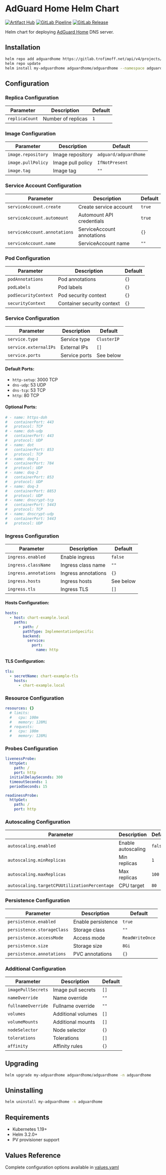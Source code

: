 # AdGuard Home Helm Chart

[![Artifact Hub](https://img.shields.io/endpoint?url=https://artifacthub.io/badge/repository/adguardhome)](https://artifacthub.io/packages/helm/adguardhome/adguardhome)
[![GitLab Pipeline](https://gitlab.trofimoff.net/charts/adguardhome/badges/main/pipeline.svg)](https://gitlab.trofimoff.net/charts/adguardhome/-/pipelines)
[![GitLab Release](https://img.shields.io/badge/dynamic/yaml?color=blue&label=release&query=$.version&url=https://gitlab.trofimoff.net/charts/adguardhome/-/raw/main/Chart.yaml)](https://gitlab.trofimoff.net/charts/adguardhome/-/releases)

Helm chart for deploying [AdGuard Home](https://adguard.com/en/adguard-home/overview.html) DNS server.

## Installation

```bash
helm repo add adguardhome https://gitlab.trofimoff.net/api/v4/projects/32/packages/helm/stable
helm repo update
helm install my-adguardhome adguardhome/adguardhome --namespace adguardhome --create-namespace
```

## Configuration

### Replica Configuration
| Parameter | Description | Default |
|-----------|-------------|---------|
| `replicaCount` | Number of replicas | `1` |

### Image Configuration
| Parameter | Description | Default |
|-----------|-------------|---------|
| `image.repository` | Image repository | `adguard/adguardhome` |
| `image.pullPolicy` | Image pull policy | `IfNotPresent` |
| `image.tag` | Image tag | `""` |

### Service Account Configuration
| Parameter | Description | Default |
|-----------|-------------|---------|
| `serviceAccount.create` | Create service account | `true` |
| `serviceAccount.automount` | Automount API credentials | `true` |
| `serviceAccount.annotations` | ServiceAccount annotations | `{}` |
| `serviceAccount.name` | ServiceAccount name | `""` |

### Pod Configuration
| Parameter | Description | Default |
|-----------|-------------|---------|
| `podAnnotations` | Pod annotations | `{}` |
| `podLabels` | Pod labels | `{}` |
| `podSecurityContext` | Pod security context | `{}` |
| `securityContext` | Container security context | `{}` |

### Service Configuration
| Parameter | Description | Default |
|-----------|-------------|---------|
| `service.type` | Service type | `ClusterIP` |
| `service.externalIPs` | External IPs | `[]` |
| `service.ports` | Service ports | See below |

#### Default Ports:
- `http-setup`: 3000 TCP
- `dns-udp`: 53 UDP
- `dns-tcp`: 53 TCP
- `http`: 80 TCP

#### Optional Ports:
```yaml
# - name: https-doh
#   containerPort: 443
#   protocol: TCP
# - name: doh-udp
#   containerPort: 443
#   protocol: UDP
# - name: dot
#   containerPort: 853
#   protocol: TCP
# - name: doq-1
#   containerPort: 784 
#   protocol: UDP
# - name: doq-2
#   containerPort: 853 
#   protocol: UDP
# - name: doq-3
#   containerPort: 8853
#   protocol: UDP
# - name: dnscrypt-tcp
#   containerPort: 5443
#   protocol: TCP
# - name: dnscrypt-udp
#   containerPort: 5443
#   protocol: UDP
```

### Ingress Configuration
| Parameter | Description | Default |
|-----------|-------------|---------|
| `ingress.enabled` | Enable ingress | `false` |
| `ingress.className` | Ingress class name | `""` |
| `ingress.annotations` | Ingress annotations | `{}` |
| `ingress.hosts` | Ingress hosts | See below |
| `ingress.tls` | Ingress TLS | `[]` |

#### Hosts Configuration:
```yaml
hosts:
  - host: chart-example.local
    paths:
      - path: /
        pathType: ImplementationSpecific
        backend:
          service:
            port:
              name: http
```

#### TLS Configuration:
```yaml
tls:
  - secretName: chart-example-tls
    hosts:
      - chart-example.local
```

### Resource Configuration
```yaml
resources: {}
  # limits:
  #   cpu: 100m
  #   memory: 128Mi
  # requests:
  #   cpu: 100m
  #   memory: 128Mi
```

### Probes Configuration
```yaml
livenessProbe:
  httpGet:
    path: /
    port: http
  initialDelaySeconds: 300
  timeoutSeconds: 1
  periodSeconds: 15

readinessProbe:
  httpGet:
    path: /
    port: http
```

### Autoscaling Configuration
| Parameter | Description | Default |
|-----------|-------------|---------|
| `autoscaling.enabled` | Enable autoscaling | `false` |
| `autoscaling.minReplicas` | Min replicas | `1` |
| `autoscaling.maxReplicas` | Max replicas | `100` |
| `autoscaling.targetCPUUtilizationPercentage` | CPU target | `80` |

### Persistence Configuration
| Parameter | Description | Default |
|-----------|-------------|---------|
| `persistence.enabled` | Enable persistence | `true` |
| `persistence.storageClass` | Storage class | `""` |
| `persistence.accessMode` | Access mode | `ReadWriteOnce` |
| `persistence.size` | Storage size | `8Gi` |
| `persistence.annotations` | PVC annotations | `{}` |

### Additional Configuration
| Parameter | Description | Default |
|-----------|-------------|---------|
| `imagePullSecrets` | Image pull secrets | `[]` |
| `nameOverride` | Name override | `""` |
| `fullnameOverride` | Fullname override | `""` |
| `volumes` | Additional volumes | `[]` |
| `volumeMounts` | Additional mounts | `[]` |
| `nodeSelector` | Node selector | `{}` |
| `tolerations` | Tolerations | `[]` |
| `affinity` | Affinity rules | `{}` |

## Upgrading
```bash
helm upgrade my-adguardhome adguardhome/adguardhome -n adguardhome
```

## Uninstalling
```bash
helm uninstall my-adguardhome -n adguardhome
```

## Requirements
- Kubernetes 1.19+
- Helm 3.2.0+
- PV provisioner support

## Values Reference
Complete configuration options available in [values.yaml](values.yaml)